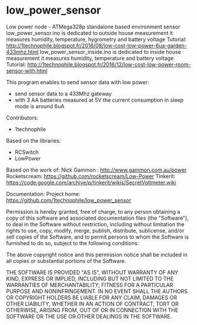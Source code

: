 # low_power_sensor
Low power node  - ATMega328p standalone based environment sensor
 low_power_sensor.ino is dedicated to outside house measurement it measures humidity, temperature, hygrometry and battery voltage
 Tutorial: http://1technophile.blogspot.fr/2016/08/low-cost-low-power-6ua-garden-433mhz.html
 low_power_sensor_inside.ino is dedicated to inside house measurement it measures humidity, temperature and battery voltage
 Tutorial: http://1technophile.blogspot.fr/2016/12/low-cost-low-power-room-sensor-with.html
 
  This program enables to send sensor data with low power:
 - send sensor data to a 433Mhz gateway
 - with 3 AA batteries measured at 5V the current consumption in sleep mode is around 6uA

  Contributors:
  - 1technophile

  Based on the libraries:
  - RCSwitch
  - LowPower

  Based on the work of:
  Nick Gammon : http://www.gammon.com.au/power
  Rocketscream: https://github.com/rocketscream/Low-Power
  Tinkerit: https://code.google.com/archive/p/tinkerit/wikis/SecretVoltmeter.wiki

  Documentation:
  Project home: https://github.com/1technophile/low_power_sensor

Permission is hereby granted, free of charge, to any person obtaining a copy of this software 
and associated documentation files (the "Software"), to deal in the Software without restriction, 
including without limitation the rights to use, copy, modify, merge, publish, distribute, sublicense, 
and/or sell copies of the Software, and to permit persons to whom the Software is furnished to do so, 
subject to the following conditions:

The above copyright notice and this permission notice shall be included in all copies or substantial portions of the Software.

THE SOFTWARE IS PROVIDED "AS IS", WITHOUT WARRANTY OF ANY KIND, EXPRESS OR IMPLIED, INCLUDING BUT NOT LIMITED 
TO THE WARRANTIES OF MERCHANTABILITY, FITNESS FOR A PARTICULAR PURPOSE AND NONINFRINGEMENT. IN NO EVENT SHALL 
THE AUTHORS OR COPYRIGHT HOLDERS BE LIABLE FOR ANY CLAIM, DAMAGES OR OTHER LIABILITY, WHETHER IN AN ACTION OF 
CONTRACT, TORT OR OTHERWISE, ARISING FROM, OUT OF OR IN CONNECTION WITH THE SOFTWARE OR THE USE OR OTHER DEALINGS IN THE SOFTWARE.
